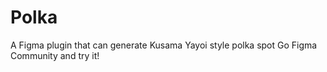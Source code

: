 # Polka
A Figma plugin that can generate Kusama Yayoi style polka spot
Go Figma Community and try it!
